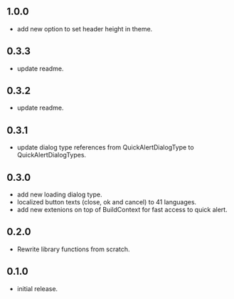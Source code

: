 ## 1.0.0

* add new option to set header height in theme.

## 0.3.3

* update readme.

## 0.3.2

* update readme.


## 0.3.1

* update dialog type references from QuickAlertDialogType to QuickAlertDialogTypes.


## 0.3.0

* add new loading dialog type.
* localized button texts (close, ok and cancel) to 41 languages.
* add new extenions on top of BuildContext for fast access to quick alert.

## 0.2.0

* Rewrite library functions from scratch.

## 0.1.0

* initial release.
